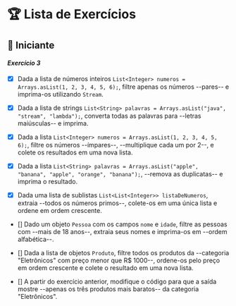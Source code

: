# 🏆 Lista de Exercícios

## 🔰 Iniciante

#### *Exercício 3*

- [x] Dada a lista de números inteiros `List<Integer> numeros = Arrays.asList(1, 2, 3, 4, 5, 6);`, filtre apenas os números --pares-- e imprima-os utilizando `Stream`.

- [x] Dada a lista de strings `List<String> palavras = Arrays.asList("java", "stream", "lambda");`, converta todas as palavras para --letras maiúsculas-- e imprima.

- [x] Dada a lista `List<Integer> numeros = Arrays.asList(1, 2, 3, 4, 5, 6);`, filtre os números --ímpares--, --multiplique cada um por 2--, e colete os resultados em uma nova lista.

- [x] Dada a lista `List<String> palavras = Arrays.asList("apple", "banana", "apple", "orange", "banana");`, --remova as duplicatas-- e imprima o resultado.

- [x] Dada uma lista de sublistas `List<List<Integer>> listaDeNumeros`, extraia --todos os números primos--, colete-os em uma única lista e ordene em ordem crescente.

- [] Dado um objeto `Pessoa` com os campos `nome` e `idade`, filtre as pessoas com --mais de 18 anos--, extraia seus nomes e imprima-os em --ordem alfabética--.

- [] Dada a lista de objetos `Produto`, filtre todos os produtos da --categoria "Eletrônicos" com preço menor que R$ 1000--, ordene-os pelo preço em ordem crescente e colete o resultado em uma nova lista.

- [] A partir do exercício anterior, modifique o código para que a saída mostre --apenas os três produtos mais baratos-- da categoria "Eletrônicos".
